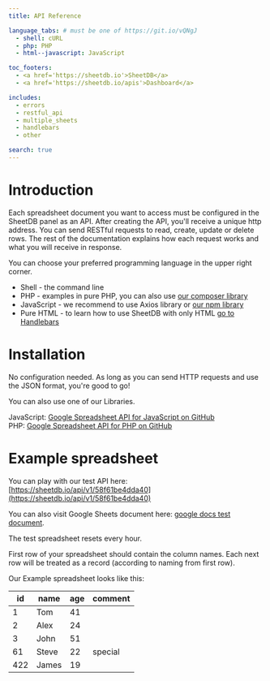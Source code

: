 ```yaml
---
title: API Reference

language_tabs: # must be one of https://git.io/vQNgJ
  - shell: cURL
  - php: PHP
  - html--javascript: JavaScript

toc_footers:
  - <a href='https://sheetdb.io'>SheetDB</a>
  - <a href='https://sheetdb.io/apis'>Dashboard</a>

includes:
  - errors
  - restful_api
  - multiple_sheets
  - handlebars
  - other

search: true
---
```


# Introduction

Each spreadsheet document you want to access must be configured in the SheetDB panel as an API. After creating the API, you'll receive a unique http address. You can send RESTful requests to read, create, update or delete rows. The rest of the documentation explains how each request works and what you will receive in response.

You can choose your preferred programming language in the upper right corner.

* Shell - the command line
* PHP - examples in pure PHP, you can also use [our composer library](https://github.com/sheetdb/sheetdb-php)
* JavaScript - we recommend to use Axios library or [our npm library](https://github.com/sheetdb/sheetdb-js)
* Pure HTML - to learn how to use SheetDB with only HTML <a href="#handlebars-installation">go to Handlebars</a>

# Installation

No configuration needed. As long as you can send HTTP requests and use the JSON format, you're good to go!

You can also use one of our Libraries.

JavaScript: [Google Spreadsheet API for JavaScript on GitHub](https://github.com/sheetdb/sheetdb-js)<br />
PHP: [Google Spreadsheet API for PHP on GitHub](https://github.com/sheetdb/sheetdb-php)

# Example spreadsheet

You can play with our test API here: [https://sheetdb.io/api/v1/58f61be4dda40](https://sheetdb.io/api/v1/58f61be4dda40)

You can also visit Google Sheets document here: [google docs test document](https://docs.google.com/spreadsheets/d/1mrsgBk4IAdSs8Ask5H1z3bWYDlPTKplDIU_FzyktrGk/edit).

<aside class="notice">The test spreadsheet resets every hour.</aside>

First row of your spreadsheet should contain the column names. Each next row will be treated as a record (according to naming from first row).

Our Example spreadsheet looks like this:

| id | name | age | comment |
|---|---|---|---|
| 1 | Tom | 41 |  |
| 2 | Alex | 24 |  |
| 3 | John | 51 |  |
| 61 | Steve | 22 | special |
| 422 | James | 19 |  |
